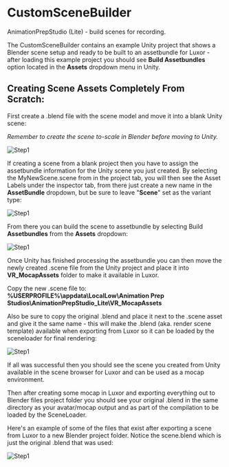 # CustomSceneBuilder
AnimationPrepStudio (Lite) - build scenes for recording. 

The CustomSceneBuilder contains an example Unity project that shows a Blender scene setup and ready to be built to an assetbundle for Luxor - after loading this example project you should see **Build Assetbundles** option located in the **Assets** dropdown menu in Unity.


## Creating Scene Assets Completely From Scratch:

First create a .blend file with the scene model and move it into a blank Unity scene:

*Remember to create the scene to-scale in Blender before moving to Unity.*

![Step1](https://imgur.com/djdF40W.png)



If creating a scene from a blank project then you have to assign the assetbundle information for the Unity scene you just created. By selecting the MyNewScene.scene from in the project tab, you will then see the Asset Labels under the inspector tab, from there just create a new name in the **AssetBundle** dropdown, but be sure to leave "**Scene**" set as the variant type:

![Step1](https://imgur.com/nOw9AqE.png)

From there you can build the scene to assetbundle by selecting Build **Assetbundles** from the **Assets** dropdown:

![Step1](https://imgur.com/mytvIic.png)

Once Unity has finished processing the assetbundle you can then move the newly created .scene file from the Unity project and place it into **VR_MocapAssets** folder to make it available in Luxor. 

Copy the new .scene file to: **%USERPROFILE%\appdata\LocalLow\Animation Prep Studios\AnimationPrepStudio_Lite\VR_MocapAssets**

Also be sure to copy the original .blend and place it next to the .scene asset and give it the same name - this will make the .blend (aka. render scene template) available when exporting from Luxor so it can be loaded by the sceneloader for final rendering:

![Step1](https://imgur.com/lyLAfea.png)


If all was successful then you should see the scene you created from Unity available in the scene browser for Luxor and can be used as a mocap environment.

Then after creating some mocap in Luxor and exporting everything out to Blender files project folder you should see your original .blend in the same directory as your avatar/mocap output and as part of the compilation to be loaded by the SceneLoader. 

Here's an example of some of the files that exist after exporting a scene from Luxor to a new Blender project folder. Notice the scene.blend which is just the original .blend that was used:

![Step1](https://imgur.com/zuxcy8X.png)
